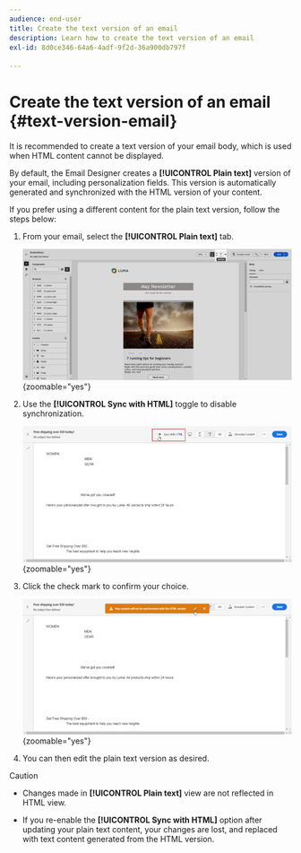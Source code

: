 ```yaml
---
audience: end-user
title: Create the text version of an email
description: Learn how to create the text version of an email
exl-id: 8d0ce346-64a6-4adf-9f2d-36a900db797f
 
---
```

# Create the text version of an email {#text-version-email}

It is recommended to create a text version of your email body, which is used when HTML content cannot be displayed. 

By default, the Email Designer creates a **[!UICONTROL Plain text]** version of your email, including personalization fields. This  version is automatically generated and synchronized with the HTML version of your content.

If you prefer using a different content for the plain text version, follow the steps below:

1. From your email, select the **[!UICONTROL Plain text]** tab.

    ![](assets/text_version_3.png){zoomable="yes"}

1. Use the **[!UICONTROL Sync with HTML]** toggle to disable synchronization.

    ![](assets/text_version_1.png){zoomable="yes"}

1. Click the check mark to confirm your choice.

    ![](assets/text_version_2.png){zoomable="yes"}

1. You can then edit the plain text version as desired.

>[!CAUTION]
>
>* Changes made in **[!UICONTROL Plain text]** view are not reflected in HTML view.
>
>*  If you re-enable the **[!UICONTROL Sync with HTML]** option  after updating your plain text content, your changes are lost, and replaced with text content generated from the HTML version.
